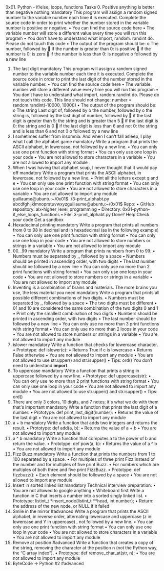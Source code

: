 0x01. Python - if/else, loops, functions
Tasks
0. Positive anything is better than negative nothing
mandatory
This program will assign a random signed number to the variable number each time it is executed. Complete the source code in order to print whether the number stored in the variable number is positive or negative.
•	You can find the source code here
•	The variable number will store a different value every time you will run this program
•	You don’t have to understand what import, random. randint do. Please do not touch this code
•	The output of the program should be:
o	The number, followed by
	if the number is greater than 0: is positive
	if the number is 0: is zero
	if the number is less than 0: is negative
o	followed by a new line
1. The last digit
mandatory
This program will assign a random signed number to the variable number each time it is executed. Complete the source code in order to print the last digit of the number stored in the variable number.
•	You can find the source code here
•	The variable number will store a different value every time you will run this program
•	You don’t have to understand what import, random.randint do. Please do not touch this code. This line should not change: number = random.randint(-10000, 10000)
•	The output of the program should be:
o	The string Last digit of, followed by
o	the number, followed by
o	the string is, followed by the last digit of number, followed by
	if the last digit is greater than 5: the string and is greater than 5
	if the last digit is 0: the string and is 0
	if the last digit is less than 6 and not 0: the string and is less than 6 and not 0
o	followed by a new line
2. I sometimes suffer from insomnia. And when I can't fall asleep, I play what I call the alphabet game
mandatory
Write a program that prints the ASCII alphabet, in lowercase, not followed by a new line.
•	You can only use one print function with string format
•	You can only use one loop in your code
•	You are not allowed to store characters in a variable
•	You are not allowed to import any module
3. When I was having that alphabet soup, I never thought that it would pay off
mandatory
Write a program that prints the ASCII alphabet, in lowercase, not followed by a new line.
•	Print all the letters except q and e
•	You can only use one print function with string format
•	You can only use one loop in your code
•	You are not allowed to store characters in a variable
•	You are not allowed to import any module
guillaume@ubuntu:~/0x01$ ./3-print_alphabt.py
abcdfghijklmnoprstuvwxyzguillaume@ubuntu:~/0x01$
Repo:
•	GitHub repository: alx-higher_level_programming
•	Directory: 0x01-python-if_else_loops_functions
•	File: 3-print_alphabt.py
 Done? Help Check your code Get a sandbox
4. Hexadecimal printing
mandatory
Write a program that prints all numbers from 0 to 98 in decimal and in hexadecimal (as in the following example)
•	You can only use one print function with string format
•	You can only use one loop in your code
•	You are not allowed to store numbers or strings in a variable
•	You are not allowed to import any module
5. 00...99
mandatory
Write a program that prints numbers from 0 to 99.
•	Numbers must be separated by ,, followed by a space
•	Numbers should be printed in ascending order, with two digits
•	The last number should be followed by a new line
•	You can only use no more than 2 print functions with string format
•	You can only use one loop in your code
•	You are not allowed to store numbers or strings in a variable
•	You are not allowed to import any module
6. Inventing is a combination of brains and materials. The more brains you use, the less material you need
mandatory
Write a program that prints all possible different combinations of two digits.
•	Numbers must be separated by ,, followed by a space
•	The two digits must be different
•	01 and 10 are considered the same combination of the two digits 0 and 1
•	Print only the smallest combination of two digits
•	Numbers should be printed in ascending order, with two digits
•	The last number should be followed by a new line
•	You can only use no more than 3 print functions with string format
•	You can only use no more than 2 loops in your code
•	You are not allowed to store numbers or strings in a variable
•	You are not allowed to import any module
7. islower
mandatory
Write a function that checks for lowercase character.
•	Prototype: def islower(c):
•	Returns True if c is lowercase
•	Returns False otherwise
•	You are not allowed to import any module
•	You are not allowed to use str.upper() and str.isupper()
•	Tips: ord()
You don’t need to understand __import__
8. To uppercase
mandatory
Write a function that prints a string in uppercase followed by a new line.
•	Prototype: def uppercase(str):
•	You can only use no more than 2 print functions with string format
•	You can only use one loop in your code
•	You are not allowed to import any module
•	You are not allowed to use str.upper() and str.isupper()
•	Tips: ord()
9. There are only 3 colors, 10 digits, and 7 notes; it's what we do with them that's important
mandatory
Write a function that prints the last digit of a number.
•	Prototype: def print_last_digit(number):
•	Returns the value of the last digit
•	You are not allowed to import any module
10. a + b
mandatory
Write a function that adds two integers and returns the result.
•	Prototype: def add(a, b):
•	Returns the value of a + b
•	You are not allowed to import any module
11. a ^ b
mandatory
Write a function that computes a to the power of b and return the value.
•	Prototype: def pow(a, b):
•	Returns the value of a ^ b
•	You are not allowed to import any module
12. Fizz Buzz
mandatory
Write a function that prints the numbers from 1 to 100 separated by a space.
•	For multiples of three print Fizz instead of the number and for multiples of five print Buzz.
•	For numbers which are multiples of both three and five print FizzBuzz.
•	Prototype: def fizzbuzz():
•	Each element should be followed by a space
•	You are not allowed to import any module
13. Insert in sorted linked list
mandatory
Technical interview preparation:
•	You are not allowed to google anything
•	Whiteboard first
Write a function in C that inserts a number into a sorted singly linked list.
•	Prototype: listint_t *insert_node(listint_t **head, int number);
•	Return: the address of the new node, or NULL if it failed
14. Smile in the mirror
#advanced
Write a program that prints the ASCII alphabet, in reverse order, alternating lowercase and uppercase (z in lowercase and Y in uppercase) , not followed by a new line.
•	You can only use one print function with string format
•	You can only use one loop in your code
•	You are not allowed to store characters in a variable
•	You are not allowed to import any module
15. Remove at position
#advanced
Write a function that creates a copy of the string, removing the character at the position n (not the Python way, the “C array index”).
•	Prototype: def remove_char_at(str, n):
•	You are not allowed to import any module
16. ByteCode -> Python #2
#advanced
